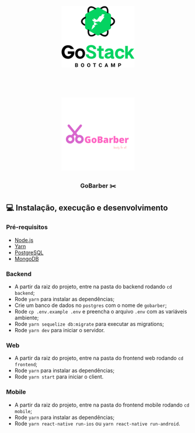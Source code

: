 <h1 align="center">
	<img alt="GoStack" src=".github/GoStackLogo.png" width="200px" />
</h1>
<br>
<h1 align="center">
	<img alt="GoBarber" src=".github/GoBarber.png" width="200px" />
</h1>
<h3 align="center">
  GoBarber ✂️
</h3>



## 💻 Instalação, execução e desenvolvimento

### Pré-requisitos

- [Node.js](https://nodejs.org/en/)
- [Yarn](https://yarnpkg.com/)
- [PostgreSQL](https://www.postgresql.org/)
- [MongoDB](https://www.mongodb.com/)


### Backend

- A partir da raiz do projeto, entre na pasta do backend rodando `cd backend`;
- Rode `yarn` para instalar as dependências;
- Crie um banco de dados no `postgres` com o nome de `gobarber`;
- Rode `cp .env.example .env` e preencha o arquivo `.env` com as variáveis ambiente;
- Rode `yarn sequelize db:migrate` para executar as migrations;
- Rode `yarn dev` para iniciar o servidor.

### Web

- A partir da raiz do projeto, entre na pasta do frontend web rodando `cd frontend`;
- Rode `yarn` para instalar as dependências;
- Rode `yarn start` para iniciar o client.

### Mobile

- A partir da raiz do projeto, entre na pasta do frontend mobile rodando `cd mobile`;
- Rode `yarn` para instalar as dependências;
- Rode `yarn react-native run-ios` ou `yarn react-native run-android`.


